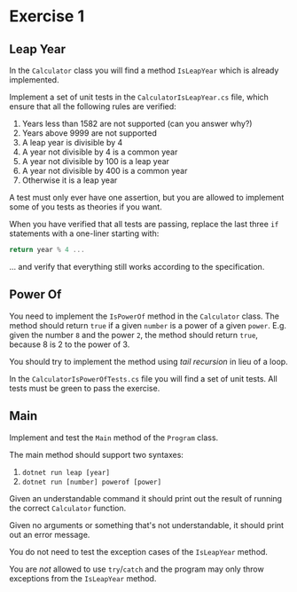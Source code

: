 ﻿# Exercise 1

## Leap Year

In the `Calculator` class you will find a method `IsLeapYear` which is already implemented.

Implement a set of unit tests in the `CalculatorIsLeapYear.cs` file, which ensure that all the following rules are verified:

1. Years less than 1582 are not supported (can you answer why?)
2. Years above 9999 are not supported
3. A leap year is divisible by 4
4. A year not divisible by 4 is a common year
5. A year not divisible by 100 is a leap year
6. A year not divisible by 400 is a common year
7. Otherwise it is a leap year

A test must only ever have one assertion, but you are allowed to implement some of you tests as theories if you want.

When you have verified that all tests are passing, replace the last three `if` statements with a one-liner starting with:

```csharp
return year % 4 ...
```

... and verify that everything still works according to the specification.

## Power Of

You need to implement the `IsPowerOf` method in the `Calculator` class.
The method should return `true` if a given `number` is a power of a given `power`.
E.g. given the number `8` and the power `2`, the method should return `true`, because 8 is 2 to the power of 3.

You should try to implement the method using *tail recursion* in lieu of a loop.

In the `CalculatorIsPowerOfTests.cs` file you will find a set of unit tests.
All tests must be green to pass the exercise.

## Main

Implement and test the `Main` method of the `Program` class.

The main method should support two syntaxes:

1. `dotnet run leap [year]`
2. `dotnet run [number] powerof [power]`

Given an understandable command it should print out the result of running the correct `Calculator` function.

Given no arguments or something that's not understandable, it should print out an error message.

You do not need to test the exception cases of the `IsLeapYear` method.

You are *not* allowed to use `try`/`catch` and the program may only throw exceptions from the `IsLeapYear` method.

